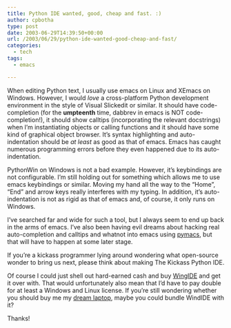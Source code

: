 ```yaml
---
title: Python IDE wanted, good, cheap and fast. :)
author: cpbotha
type: post
date: 2003-06-29T14:39:50+00:00
url: /2003/06/29/python-ide-wanted-good-cheap-and-fast/
categories:
  - tech
tags:
  - emacs

---
```

When editing Python text, I usually use emacs on Linux and XEmacs on Windows. However, I would _love_ a cross-platform Python development environment in the style of Visual Slickedit or similar. It should have code-completion (for the **umpteenth** time, dabbrev in emacs is NOT code-completion!), it should show calltips (incorporating the relevant docstrings) when I&#8217;m instantiating objects or calling functions and it should have some kind of graphical object browser. It&#8217;s syntax highlighting and auto-indentation should be _at least_ as good as that of emacs. Emacs has caught numerous programming errors before they even happened due to its auto-indentation.
  
<!--more-->


  
PythonWin on Windows is not a bad example. However, it&#8217;s keybindings are not configurable. I&#8217;m still holding out for something which allows me to use emacs keybindings or similar. Moving my hand all the way to the &#8220;Home&#8221;, &#8220;End&#8221; and arrow keys really interferes with my typing. In addition, it&#8217;s auto-indentation is not as rigid as that of emacs and, of course, it only runs on Windows.

I&#8217;ve searched far and wide for such a tool, but I always seem to end up back in the arms of emacs. I&#8217;ve also been having evil dreams about hacking real auto-completion and calltips and whatnot into emacs using [pymacs][1], but that will have to happen at some later stage.

If you&#8217;re a kickass programmer lying around wondering what open-source wonder to bring us next, please think about making The Kickass Python IDE.

Of course I could just shell out hard-earned cash and buy [WingIDE][2] and get it over with. That would unfortunately also mean that I&#8217;d have to pay double for at least a Windows and Linux license. If you&#8217;re still wondering whether you should buy me my [dream laptop][3], maybe you could bundle WindIDE with it?

Thanks!

 [1]: http://www.iro.umontreal.ca/~pinard/pymacs/
 [2]: http://wingide.com/
 [3]: http://cpbotha.net/weblogs/cpbotha/archives/000104.html
